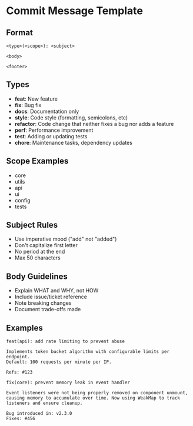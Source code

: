 # Commit Message Template

## Format

```
<type>(<scope>): <subject>

<body>

<footer>
```

## Types

- **feat**: New feature
- **fix**: Bug fix
- **docs**: Documentation only
- **style**: Code style (formatting, semicolons, etc)
- **refactor**: Code change that neither fixes a bug nor adds a feature
- **perf**: Performance improvement
- **test**: Adding or updating tests
- **chore**: Maintenance tasks, dependency updates

## Scope Examples

- core
- utils
- api
- ui
- config
- tests

## Subject Rules

- Use imperative mood ("add" not "added")
- Don't capitalize first letter
- No period at the end
- Max 50 characters

## Body Guidelines

- Explain WHAT and WHY, not HOW
- Include issue/ticket reference
- Note breaking changes
- Document trade-offs made

## Examples

```
feat(api): add rate limiting to prevent abuse

Implements token bucket algorithm with configurable limits per endpoint.
Default: 100 requests per minute per IP.

Refs: #123
```

```
fix(core): prevent memory leak in event handler

Event listeners were not being properly removed on component unmount,
causing memory to accumulate over time. Now using WeakMap to track
listeners and ensure cleanup.

Bug introduced in: v2.3.0
Fixes: #456
```

